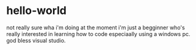 # hello-world
not really sure wha i'm doing at the moment
i'm just a begginner who's really interested in learning how to code especiaally using a windows pc. god bless visual studio.
